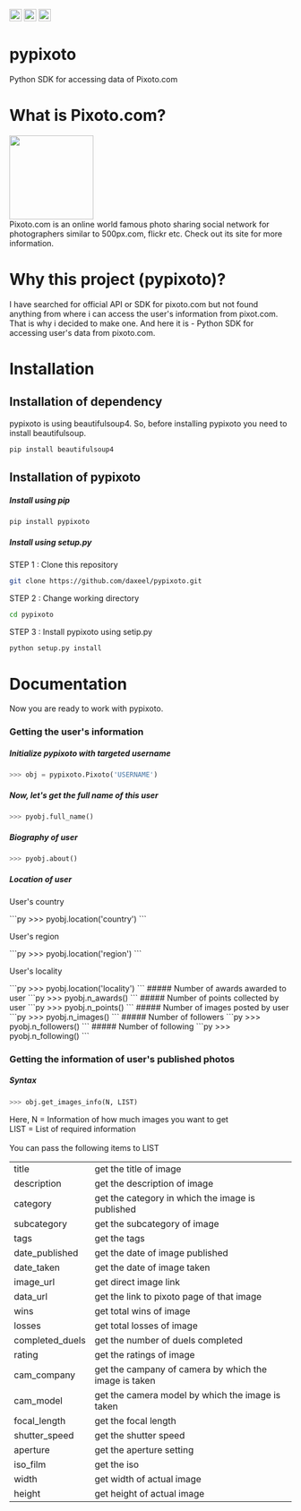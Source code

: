 <a href="https://pypi.python.org/pypi/pypixoto/1.0"><img src="https://img.shields.io/pypi/v/pypixoto.svg" alt="PyPI version" height="22"></a>
<a href="https://pypi.python.org/pypi/pypixoto/1.0"><img src="https://img.shields.io/pypi/dm/pypixoto.svg" alt="PyPI downloads" height="22"></a>
<a href="https://pypi.python.org/pypi/pypixoto/1.0"><img src="https://img.shields.io/pypi/format/pypixoto.svg" alt="Format : Source" height="22"></a>

# pypixoto
Python SDK for accessing data of Pixoto.com

# What is Pixoto.com?
<img src="https://datafox-data.s3.amazonaws.com/images/cb_9262edc8f8b67bc66e2bad8bfa60dd4a.png" height="150"><br>
Pixoto.com is an online world famous photo sharing social network for photographers similar to 500px.com, flickr etc. Check out its site for more information.

# Why this project (pypixoto)?
I have searched for official API or SDK for pixoto.com but not found anything from where i can access the user's information from pixot.com. That is why i decided to make one. And here it is - Python SDK for accessing user's data from pixoto.com.

# Installation
## Installation of dependency
pypixoto is using beautifulsoup4. So, before installing pypixoto you need to install beautifulsoup.<br>
```sh
pip install beautifulsoup4
```
## Installation of pypixoto
##### Install using pip
```sh
pip install pypixoto
```
##### Install using setup.py
STEP 1 : Clone this repository<br>
```sh
git clone https://github.com/daxeel/pypixoto.git
```
STEP 2 : Change working directory<br>
```sh
cd pypixoto
```
STEP 3 : Install pypixoto using setip.py<br>
```sh
python setup.py install
```

# Documentation
Now you are ready to work with pypixoto.
### Getting the user's information
##### Initialize pypixoto with targeted username
```py
>>> obj = pypixoto.Pixoto('USERNAME')
```
##### Now, let's get the full name of this user
```py
>>> pyobj.full_name()
```
##### Biography of user
```py
>>> pyobj.about()
```
##### Location of user
<p>User's country</p>
```py
>>> pyobj.location('country')
```
<p>User's region</p>
```py
>>> pyobj.location('region')
```
<p>User's locality</p>
```py
>>> pyobj.location('locality')
```
##### Number of awards awarded to user
```py
>>> pyobj.n_awards()
```
##### Number of points collected by user
```py
>>> pyobj.n_points()
```
##### Number of images posted by user
```py
>>> pyobj.n_images()
```
##### Number of followers
```py
>>> pyobj.n_followers()
```
##### Number of following
```py
>>> pyobj.n_following()
```

### Getting the information of user's published photos
##### Syntax
```py
>>> obj.get_images_info(N, LIST)
```
Here, N = Information of how much images you want to get <br>
LIST = List of required information <br><br>
You can pass the following items to LIST 
<table>
	<tr>
		<td>title</td>
		<td>get the title of image</td>
	</tr>
	<tr>
		<td>description</td>
		<td>get the description of image</td>
	</tr>
	<tr>
		<td>category</td>
		<td>get the category in which the image is published</td>
	</tr>
	<tr>
		<td>subcategory</td>
		<td>get the subcategory of image</td>
	</tr>
	<tr>
		<td>tags</td>
		<td>get the tags</td>
	</tr>
	<tr>
		<td>date_published</td>
		<td>get the date of image published</td>
	</tr>
	<tr>
		<td>date_taken</td>
		<td>get the date of image taken</td>
	</tr>
	<tr>
		<td>image_url</td>
		<td>get direct image link</td>
	</tr>
	<tr>
		<td>data_url</td>
		<td>get the link to pixoto page of that image</td>
	</tr>
	<tr>
		<td>wins</td>
		<td>get total wins of image</td>
	</tr>
	<tr>
		<td>losses</td>
		<td>get total losses of image</td>
	</tr>
	<tr>
		<td>completed_duels</td>
		<td>get the number of duels completed</td>
	</tr>
	<tr>
		<td>rating</td>
		<td>get the ratings of image</td>
	</tr>
	<tr>
		<td>cam_company</td>
		<td>get the campany of camera by which the image is taken</td>
	</tr>
	<tr>
		<td>cam_model</td>
		<td>get the camera model by which the image is taken</td>
	</tr>
	<tr>
		<td>focal_length</td>
		<td>get the focal length</td>
	</tr>
	<tr>
		<td>shutter_speed</td>
		<td>get the shutter speed</td>
	</tr>
	<tr>
		<td>aperture</td>
		<td>get the aperture setting</td>
	</tr>
	<tr>
		<td>iso_film</td>
		<td>get the iso</td>
	</tr>
	<tr>
		<td>width</td>
		<td>get width of actual image</td>
	</tr>
	<tr>
		<td>height</td>
		<td>get height of actual image</td>
	</tr>
</table>
